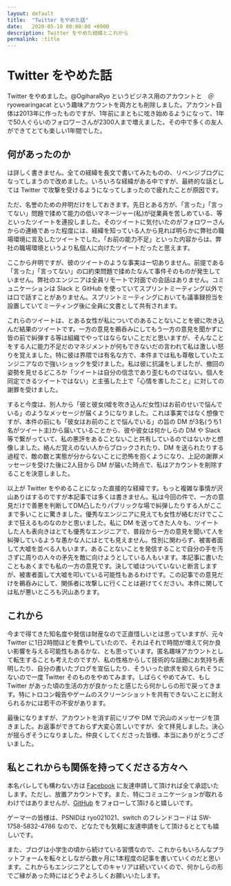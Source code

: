```yaml
---
layout: default
title:  "Twitter をやめた話"
date:   2020-05-10 00:00:00 +0900
description: Twitter をやめた経緯とこれから
permalink: :title
---
```


# Twitter をやめた話

Twitter をやめました。@OgiharaRyo というビジネス用のアカウントと　＠ryowearingacat という趣味アカウントを両方とも削除しました。アカウント自体は2013年に作ったものですが、1年前にまともに呟き始めるようになって、1年で50人ぐらいのフォロワーさんが2300人まで増えました。その中で多くの友人ができてとても楽しい1年間でした。

## 何があったのか

は詳しく書きません。全ての経緯を長文で書いてみたものの、リベンジブログになってしまうので改めました。いろいろな経緯がある中ですが、最終的な話としては Twitter で攻撃を受けるようになってしまったので疲れたことが原因です。

ただ、名誉のための弁明だけをしておきます。先日とある方が、「言った」「言ってない」問題で揉めて能力の低いマネージャー(私)が従業員を苦しめている、等といったツイートを連投しました。そのツイートに気付いたのがフォロワーさんからの連絡であった程度には、経緯を知っている人から見れば明らかに弊社の職場環境に言及したツイートでした。「お前の能力不足」といった内容からは、弊社の職場環境というより私個人に向けたツイートだったと思えます。

ここから弁明ですが、彼のツイートのような事実は一切ありません。前提である「言った」「言ってない」の口約束問題で揉めたなんて事件そのものが発生していません。弊社のエンジニアは全員リモートで対面での会話はありません。コミュニケーションは Slack と GitHub を使っていてスプリントミーティング以外では口で話すことがありません。スプリントミーティングにおいても議事録担当を設置していてミーティング後に全員に文書として共有されます。

これらのツイートは、とある女性が私についてのあることないことを彼に吹き込んだ結果のツイートです。一方の意見を鵜呑みにしてもう一方の意見を聞かずに皆の前で糾弾する等は組織でやってはならないことだと思いますが、そんなことをする人に能力不足だのマネジメントが何もできないだの言われて私は激しい怒りを覚えました。特に彼は界隈では有名な方で、本件までは私も尊敬していたエンジニアなので強いショックを受けました。私は彼に抗議をしましたが、撤回の姿勢を見せるどころか「ツイートは自分の信念であり歪むものではない。個人を同定できるツイートではない」と主張した上で「心情を害したこと」に対しての謝罪を受けました。

すると今度は、別人から「彼と彼女(嘘を吹き込んだ女性)はお前のせいで悩んでいる」のようなメッセージが届くようになりました。これは事実ではなく想像ですが、本件の前にも「彼女はお前のことで悩んでいる」の旨の DM が3名(うち1名がツイート主)から届いていることから、彼や彼女は何かしらの DM や Slack 等で繋がっていて、私の悪評をあることないこと共有しているのではないかと想像しました。絡んだ覚えのない人からブロックされたり、DM を送られたりする過程で、敵の数と実態が分からないことに恐怖を抱くようになり、上記の謝罪メッセージを受けた後に2人目から DM が届いた時点で、私はアカウントを削除することを決意しました。

以上が Twitter をやめることになった直接的な経緯です。もっと複雑な事情が沢山ありはするのですが本記事では多くは書きません。私は今回の件で、一方の意見だけで善悪を判断してDM凸したりパブリックな場で糾弾したりする人がここまで多いことに驚きました。優秀なエンジニアに見えても女性が絡むだけでここまで狂えるものなのかと思いました。私に DM を送ってきた人々も、ツイートした人も表向きはとても優秀なエンジニアで、普段から一方の意見を聞いて人を糾弾しているような愚かな人にはとても見えません。性別に関わらず、被害者面して大嘘を並べる人もいます。あることないことを発信することで自分の手を汚さずに周りの人々の矛先を敵に向けようとしている人もいます。本記事に書いたこともあくまでも私の一方の意見です。決して嘘はついていないと断言しますが、被害者面して大嘘を叩いている可能性もあるわけです。この記事での意見だけを鵜呑みにして、関係者に攻撃しに行くことは避けてください。本件に関しては私が悪いところも沢山あります。

## これから

今まで得てきた知名度や発信は財産なので正直惜しいとは思っていますが、元々 Twitter に1日2時間ほどを費やしていたので、それはそれで時間が増えて何か良い影響を与える可能性もあるかな、とも思っています。匿名趣味アカウントとして転生することも考えたのですが、私の性格からして技術的な話題にお気持ち表明したり、自分の書いたブログを宣伝したり、そういった欲求を抑えられそうにないので一度 Twitter そのものをやめてみます。しばらくやめてみて、もし Twitter があった頃の生活の方が良かったと感じたら何かしらの形で戻ってきます。特にトロコン報告やゲームのスクリーンショットを共有できないことに耐えられるかには若干の不安があります。

最後になりますが、アカウントを消す前にリプや DM で沢山のメッセージを頂きました。お返事ができておらず大変心苦しいですが、全て拝見しました。決心が揺らぎそうになりました。仲良くしてくださった皆様、本当にありがとうございました。

## 私とこれからも関係を持ってくださる方々へ

本名バレしても構わない方は [Facebook](https://www.facebook.com/ryo.ogihara.5) に友達申請して頂ければ全て承認いたします。ただし、放置アカウントです。また、特にコミュニケーションが取れるわけではありませんが、[GitHub](https://github.com/ogihara-ryo) をフォローして頂けると嬉しいです。

ゲーマーの皆様は、PSNIDは ryo021021、switch のフレンドコードは SW-1758-5832-4786 なので、どなたでも気軽に友達申請をして頂けるととても嬉しいです。

また、ブログは小学生の頃から続けている習慣なので、これからもいろんなプラットフォームを転々としながら数ヶ月に1本程度の記事を書いていくのだと思います。これからもエンジニアとしてのキャリアは続いていくので、何かしらの形でご縁があった時にはどうぞよろしくお願いいたします。
